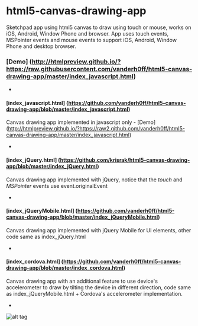 html5-canvas-drawing-app
========================

Sketchpad app using html5 canvas to draw using touch or mouse, works on iOS, Android, Window Phone and browser.
App uses touch events, MSPointer events and mouse events to support iOS, Android, Window Phone and desktop browser.

### [Demo] (http://htmlpreview.github.io/?https://raw.githubusercontent.com/vanderh0ff/html5-canvas-drawing-app/master/index_javascript.html) 

-

#### [index_javascript.html] (https://github.com/vanderh0ff/html5-canvas-drawing-app/blob/master/index_javascript.html)

Canvas drawing app implemented in javascript only - [Demo] (http://htmlpreview.github.io/?https://raw2.github.com/vanderh0ff/html5-canvas-drawing-app/master/index_javascript.html)

-

#### [index_jQuery.html] (https://github.com/krisrak/html5-canvas-drawing-app/blob/master/index_jQuery.html)

Canvas drawing app implemented with jQuery, notice that the _touch_ and _MSPointer_ events use event.originalEvent

-

#### [index_jQueryMobile.html] (https://github.com/vanderh0ff/html5-canvas-drawing-app/blob/master/index_jQueryMobile.html)

Canvas drawing app implemented with jQuery Mobile for UI elements, other code same as index_jQuery.html

-

#### [index_cordova.html] (https://github.com/vanderh0ff/html5-canvas-drawing-app/blob/master/index_cordova.html)

Canvas drawing app with an additional feature to use device's accelerometer to draw by tilting the device in different direction, code same as index_jQueryMobile.html + Cordova's accelerometer implementation.

-

![alt tag](https://raw.github.com/vanderh0ff/html5-canvas-drawing-app/master/screenshot.png)
